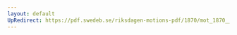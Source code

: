 ```yaml
---
layout: default
UpRedirect: https://pdf.swedeb.se/riksdagen-motions-pdf/1870/mot_1870__fk__00017.pdf
---
```

